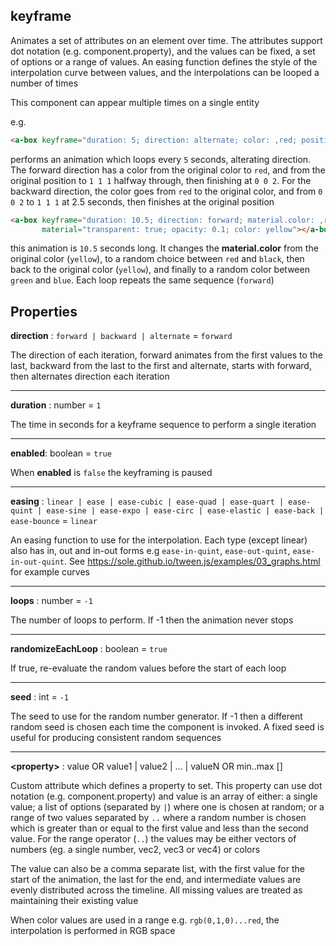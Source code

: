 ## keyframe

Animates a set of attributes on an element over time.  The attributes support dot notation (e.g. component.property), and the values can be fixed, a set of options or a range of values. An easing function defines the style of the interpolation curve between values, and the interpolations can be looped a number of times

This component can appear multiple times on a single entity

e.g.
```html
<a-box keyframe="duration: 5; direction: alternate; color: ,red; position: ,1 1 1, 0 0 2"></a-box>
```
performs an animation which loops every `5` seconds, alterating direction. The forward direction has a color from the original color to `red`, and from the original position to `1 1 1` halfway through, then finishing at `0 0 2`.  For the backward direction, the color goes from `red` to the original color, and from `0 0 2` to `1 1 1` at 2.5 seconds, then finishes at the original position

```html
<a-box keyframe="duration: 10.5; direction: forward; material.color: ,red|black,,green..blue; "       
       material="transparent: true; opacity: 0.1; color: yellow"></a-box>
```
this animation is `10.5` seconds long.  It changes the **material.color** from the original color (`yellow`), to a random choice between `red` and `black`, then back to the original color (`yellow`), and finally to a random color between `green` and `blue`.  Each loop repeats the same sequence (`forward`)

## Properties

**direction** : `forward | backward | alternate` = `forward`

The direction of each iteration, forward animates from the first values to the last, backward from the last to the first and alternate, starts with forward, then alternates direction each iteration

---
**duration** : number = `1`

The time in seconds for a keyframe sequence to perform a single iteration

---
**enabled**: boolean = `true`

When **enabled** is `false` the keyframing is paused

---
**easing** : `linear | ease | ease-cubic | ease-quad | ease-quart | ease-quint | ease-sine | ease-expo | ease-circ | ease-elastic | ease-back | ease-bounce` = `linear`

An easing function to use for the interpolation.  Each type (except linear) also has in, out and in-out forms e.g `ease-in-quint`, `ease-out-quint`, `ease-in-out-quint`. See https://sole.github.io/tween.js/examples/03_graphs.html for example curves

---
**loops** : number = `-1`

The number of loops to perform. If -1 then the animation never stops

---
**randomizeEachLoop** : boolean = `true`

If true, re-evaluate the random values before the start of each loop

---
**seed** : int = `-1`

The seed to use for the random number generator. If -1 then a different random seed is chosen each time the component is invoked.  A fixed seed is useful for producing consistent random sequences

---
**\<property\>** : value OR value1 | value2 | ... | valueN OR min..max []

Custom attribute which defines a property to set.  This property can use dot notation (e.g. component.property) and value is an array of either: a single value; a list of options (separated by `|`) where one is chosen at random; or a range of two values separated by `..` where a random number is chosen which is greater than or equal to the first value and less than the second value. For the range operator (`..`) the values may be either vectors of numbers (eg. a single number, vec2, vec3 or vec4) or colors

The value can also be a comma separate list, with the first value for the start of the animation, the last for the end, and intermediate values are evenly distributed across the timeline.  All missing values are treated as maintaining their existing value

When color values are used in a range e.g. `rgb(0,1,0)...red`, the interpolation is performed in RGB space
